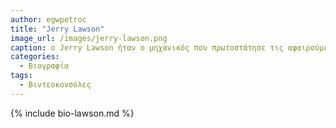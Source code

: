 ```yaml
---
author: egwpetroc
title: "Jerry Lawson"
image_url: /images/jerry-lawson.png
caption: o Jerry Lawson ήταν ο μηχανικός που πρωτοστάτησε τις αφαιρούμενες κασέτες για τις οικιακές κονσόλες.
categories:
  - Βιογραφία
tags:
  - Βιντεοκονσόλες
---
```


{% include bio-lawson.md %}
